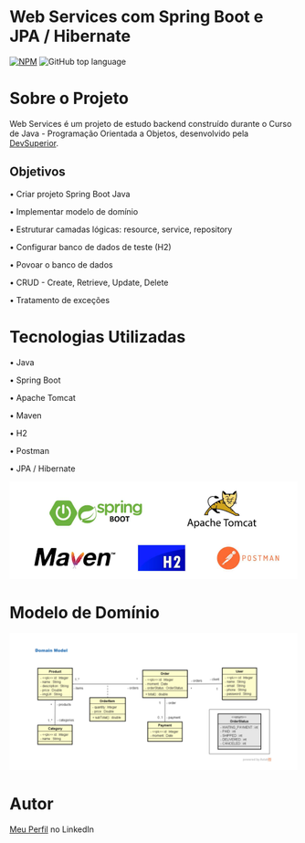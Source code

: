 # Web Services com Spring Boot e JPA / Hibernate
[![NPM](https://img.shields.io/npm/l/react)](https://github.com/GabrielFerreiraDoPrado/workshop-springboot2-jpa/blob/main/LICENSE) ![GitHub top language](https://img.shields.io/github/languages/top/GabrielFerreiraDoPrado/workshop-springboot2-jpa)

# Sobre o Projeto

Web Services é um projeto de estudo backend construído durante o Curso de Java - Programação Orientada a Objetos, desenvolvido pela [DevSuperior](https://devsuperior.com.br/).

## Objetivos
 
• Criar projeto Spring Boot Java

• Implementar modelo de domínio

• Estruturar camadas lógicas: resource, service, repository 

• Configurar banco de dados de teste (H2) 

• Povoar o banco de dados 

• CRUD - Create, Retrieve, Update, Delete 

• Tratamento de exceções 

# Tecnologias Utilizadas

• Java

• Spring Boot

• Apache Tomcat

• Maven

• H2

• Postman

• JPA / Hibernate


![Ferramentas](https://github.com/GabrielFerreiraDoPrado/assets/blob/main/tools.png)

# Modelo de Domínio

![ModeloDominio](https://github.com/GabrielFerreiraDoPrado/assets/blob/main/domainmodel.png)

# Autor

[Meu Perfil](https://www.linkedin.com/in/gabriel-ferreira-do-prado-25863919a/) no LinkedIn
